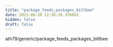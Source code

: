 ```yaml
---
title: "package_feeds_packages_bitlbee"
date: 2021-06-20 22:36:26.376852
hidden: false
draft: false
---
```


ath79/generic/package_feeds_packages_bitlbee

